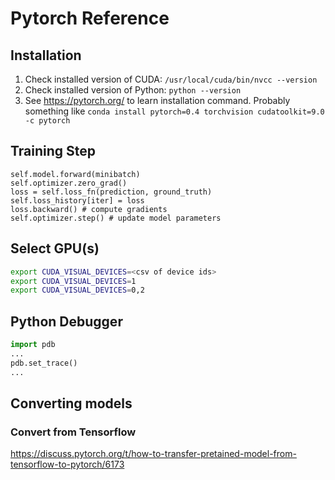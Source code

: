 # Pytorch Reference
## Installation
1. Check installed version of CUDA: `/usr/local/cuda/bin/nvcc --version`
2. Check installed version of Python: `python --version`
3. See https://pytorch.org/ to learn installation command. Probably something like `conda install pytorch=0.4 torchvision cudatoolkit=9.0 -c pytorch`


## Training Step
```
self.model.forward(minibatch)
self.optimizer.zero_grad()
loss = self.loss_fn(prediction, ground_truth)
self.loss_history[iter] = loss
loss.backward() # compute gradients
self.optimizer.step() # update model parameters
```

## Select GPU(s)
```bash
export CUDA_VISUAL_DEVICES=<csv of device ids>
export CUDA_VISUAL_DEVICES=1
export CUDA_VISUAL_DEVICES=0,2
```

## Python Debugger
```python
import pdb
...
pdb.set_trace()
...
```

## Converting models
### Convert from Tensorflow
https://discuss.pytorch.org/t/how-to-transfer-pretained-model-from-tensorflow-to-pytorch/6173
<!--stackedit_data:
eyJoaXN0b3J5IjpbMTc2Nzg5ODEwNyw2ODA0NDQ5NDYsMTAyND
IwNDU5NCwtMTgxMTkzNzAxNiwzNjQ5MjI5NjhdfQ==
-->